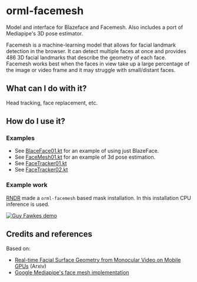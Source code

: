 # orml-facemesh

Model and interface for Blazeface and Facemesh. Also includes a port of Mediapipe's 3D pose estimator.

Facemesh is a machine-learning model that allows for facial landmark detection in the browser. It can detect multiple faces at once and provides 486 3D facial landmarks that describe the geometry of each face. Facemesh works best when the faces in view take up a large percentage of the image or video frame and it may struggle with small/distant faces.

## What can I do with it?

Head tracking, face replacement, etc.

## How do I use it?

### Examples
* See [BlaceFace01.kt](https://github.com/openrndr/orml/blob/orml-0.3/orml-facemesh/src/demo/kotlin/BlazeFace01.kt) for an example of using just BlazeFace.
* See [FaceMesh01.kt](https://github.com/openrndr/orml/blob/orml-0.3/orml-facemesh/src/demo/kotlin/FaceMesh01.kt) for an example of 3d pose estimation. 
* See [FaceTracker01.kt](https://github.com/openrndr/orml/blob/orml-0.3/orml-facemesh/src/demo/kotlin/BlazeFace01.kt)
* See [FaceTracker02.kt](https://github.com/openrndr/orml/blob/orml-0.3/orml-facemesh/src/demo/kotlin/FaceTracker02.kt)

### Example work

[RNDR](https://rndr.studio) made a `orml-facemesh` based mask installation. In this installation CPU inference is used.

[![Guy Fawkes demo](https://github.com/openrndr/orml/raw/orml-0.3/orml-facemesh/images/vimeo-01.png)](https://vimeo.com/591014102 "Guy Fawkes demo")

## Credits and references

Based on:
 * [Real-time Facial Surface Geometry from Monocular Video on Mobile GPUs](https://arxiv.org/abs/1907.06724) (Arxiv)
 * [Google Mediapipe's face mesh implementation](https://google.github.io/mediapipe/solutions/face_mesh.html)

